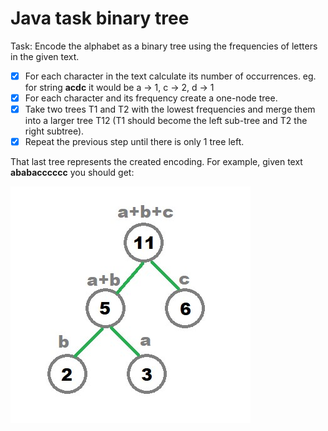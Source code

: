 # Java task binary tree

Task: Encode the alphabet as a binary tree using the frequencies of letters in the given text.

- [x] For each character in the text calculate its number of occurrences.
eg. for string **acdc** it would be a -> 1, c -> 2, d -> 1
- [x] For each character and its frequency create a one-node tree.
- [x] Take two trees T1 and T2 with the lowest frequencies and merge them into a larger tree T12
(T1 should become the left sub-tree and T2 the right subtree).
- [x] Repeat the previous step until there is only 1 tree left.

That last tree represents the created encoding. For example, given text **ababacccccc** you should get:

![This is an image](https://github.com/jakubdura/java-task-binary-tree/blob/main/ssTree.jpg)
